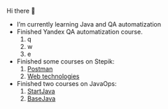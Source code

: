 Hi there 👋

- I’m currently learning Java and QA automatization
- Finished Yandex QA automatization course.
  1. q
  2. w
  3. e
- Finished some courses on Stepik:
  1. <a href="https://stepik.org/cert/1679374">Postman</a>
  2. <a href="https://stepik.org/cert/1479033">Web technologies</a>
- Finished two courses on JavaOps:
  1. <a href="https://github.com/Nikotinsv/JavaStart">StartJava</a>
  2. <a href="https://github.com/Nikotinsv/BaseJava">BaseJava</a>
